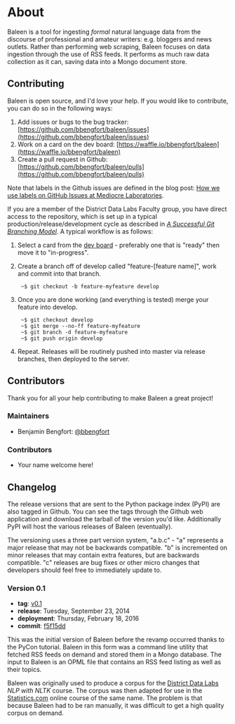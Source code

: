 # About     

Baleen is a tool for ingesting _formal_ natural language data from the discourse of professional and amateur writers: e.g. bloggers and news outlets. Rather than performing web scraping, Baleen focuses on data ingestion through the use of RSS feeds. It performs as much raw data collection as it can, saving data into a Mongo document store.

## Contributing

Baleen is open source, and I'd love your help. If you would like to contribute, you can do so in the following ways:

1. Add issues or bugs to the bug tracker: [https://github.com/bbengfort/baleen/issues](https://github.com/bbengfort/baleen/issues)
2. Work on a card on the dev board: [https://waffle.io/bbengfort/baleen](https://waffle.io/bbengfort/baleen)
3. Create a pull request in Github: [https://github.com/bbengfort/baleen/pulls](https://github.com/bbengfort/baleen/pulls)

Note that labels in the Github issues are defined in the blog post: [How we use labels on GitHub Issues at Mediocre Laboratories](https://mediocre.com/forum/topics/how-we-use-labels-on-github-issues-at-mediocre-laboratories).

If you are a member of the District Data Labs Faculty group, you have direct access to the repository, which is set up in a typical production/release/development cycle as described in _[A Successful Git Branching Model](http://nvie.com/posts/a-successful-git-branching-model/)_. A typical workflow is as follows:

1. Select a card from the [dev board](https://waffle.io/bbengfort/baleen) - preferably one that is "ready" then move it to "in-progress".

2. Create a branch off of develop called "feature-[feature name]", work and commit into that branch.

        ~$ git checkout -b feature-myfeature develop

3. Once you are done working (and everything is tested) merge your feature into develop.

        ~$ git checkout develop
        ~$ git merge --no-ff feature-myfeature
        ~$ git branch -d feature-myfeature
        ~$ git push origin develop

4. Repeat. Releases will be routinely pushed into master via release branches, then deployed to the server.

## Contributors

Thank you for all your help contributing to make Baleen a great project!

### Maintainers

- Benjamin Bengfort: [@bbengfort](https://github.com/bbengfort/)

### Contributors

- Your name welcome here!

## Changelog

The release versions that are sent to the Python package index (PyPI) are also tagged in Github. You can see the tags through the Github web application and download the tarball of the version you'd like. Additionally PyPI will host the various releases of Baleen (eventually).

The versioning uses a three part version system, "a.b.c" - "a" represents a major release that may not be backwards compatible. "b" is incremented on minor releases that may contain extra features, but are backwards compatible. "c" releases are bug fixes or other micro changes that developers should feel free to immediately update to.

### Version 0.1

* **tag**: [v0.1](https://github.com/bbengfort/baleen/releases/tag/v0.1)
* **release**: Tuesday, September 23, 2014
* **deployment**: Thursday, February 18, 2016
* **commit**: [f5f15dd](https://github.com/bbengfort/baleen/commit/f5f15dda6da9c0fb680d7af43bb941c5086845a1)

This was the initial version of Baleen before the revamp occurred thanks to the PyCon tutorial. Baleen in this form was a command line utility that fetched RSS feeds on demand and stored them in a Mongo database. The input to Baleen is an OPML file that contains an RSS feed listing as well as their topics.

Baleen was originally used to produce a corpus for the [District Data Labs](https://www.districtdatalabs.com) _NLP with NLTK_ course. The corpus was then adapted for use in the [Statistics.com](http://www.statistics.com/) online course of the same name. The problem is that because Baleen had to be ran manually, it was difficult to get a high quality corpus on demand.
